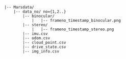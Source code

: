     |-- Marsdata/
		|-- data_no/ no={1,2..}
            |-- binocular/
                |   |-- frameno_timestamp_binocular.png
            |-- stereo/
                |   |-- frameno_timestamp_stereo.png
            |-- imu.csv
            |-- odom.csv
            |-- cloud_point.csv
            |-- drive_state.csv
            |-- img_info.csv
